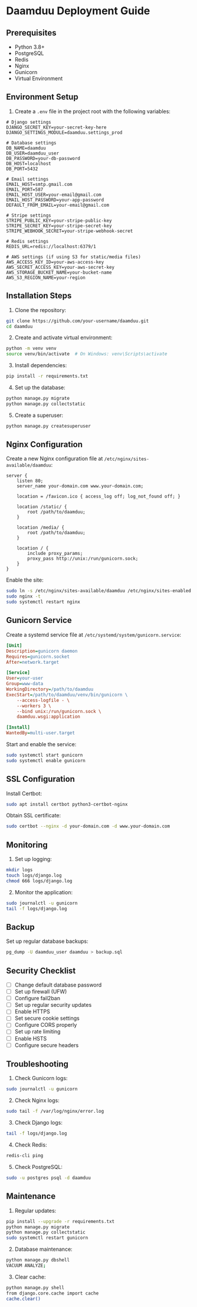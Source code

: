 # Daamduu Deployment Guide

## Prerequisites

- Python 3.8+
- PostgreSQL
- Redis
- Nginx
- Gunicorn
- Virtual Environment

## Environment Setup

1. Create a `.env` file in the project root with the following variables:
```env
# Django settings
DJANGO_SECRET_KEY=your-secret-key-here
DJANGO_SETTINGS_MODULE=daamduu.settings_prod

# Database settings
DB_NAME=daamduu
DB_USER=daamduu_user
DB_PASSWORD=your-db-password
DB_HOST=localhost
DB_PORT=5432

# Email settings
EMAIL_HOST=smtp.gmail.com
EMAIL_PORT=587
EMAIL_HOST_USER=your-email@gmail.com
EMAIL_HOST_PASSWORD=your-app-password
DEFAULT_FROM_EMAIL=your-email@gmail.com

# Stripe settings
STRIPE_PUBLIC_KEY=your-stripe-public-key
STRIPE_SECRET_KEY=your-stripe-secret-key
STRIPE_WEBHOOK_SECRET=your-stripe-webhook-secret

# Redis settings
REDIS_URL=redis://localhost:6379/1

# AWS settings (if using S3 for static/media files)
AWS_ACCESS_KEY_ID=your-aws-access-key
AWS_SECRET_ACCESS_KEY=your-aws-secret-key
AWS_STORAGE_BUCKET_NAME=your-bucket-name
AWS_S3_REGION_NAME=your-region
```

## Installation Steps

1. Clone the repository:
```bash
git clone https://github.com/your-username/daamduu.git
cd daamduu
```

2. Create and activate virtual environment:
```bash
python -m venv venv
source venv/bin/activate  # On Windows: venv\Scripts\activate
```

3. Install dependencies:
```bash
pip install -r requirements.txt
```

4. Set up the database:
```bash
python manage.py migrate
python manage.py collectstatic
```

5. Create a superuser:
```bash
python manage.py createsuperuser
```

## Nginx Configuration

Create a new Nginx configuration file at `/etc/nginx/sites-available/daamduu`:

```nginx
server {
    listen 80;
    server_name your-domain.com www.your-domain.com;

    location = /favicon.ico { access_log off; log_not_found off; }
    
    location /static/ {
        root /path/to/daamduu;
    }

    location /media/ {
        root /path/to/daamduu;
    }

    location / {
        include proxy_params;
        proxy_pass http://unix:/run/gunicorn.sock;
    }
}
```

Enable the site:
```bash
sudo ln -s /etc/nginx/sites-available/daamduu /etc/nginx/sites-enabled
sudo nginx -t
sudo systemctl restart nginx
```

## Gunicorn Service

Create a systemd service file at `/etc/systemd/system/gunicorn.service`:

```ini
[Unit]
Description=gunicorn daemon
Requires=gunicorn.socket
After=network.target

[Service]
User=your-user
Group=www-data
WorkingDirectory=/path/to/daamduu
ExecStart=/path/to/daamduu/venv/bin/gunicorn \
    --access-logfile - \
    --workers 3 \
    --bind unix:/run/gunicorn.sock \
    daamduu.wsgi:application

[Install]
WantedBy=multi-user.target
```

Start and enable the service:
```bash
sudo systemctl start gunicorn
sudo systemctl enable gunicorn
```

## SSL Configuration

Install Certbot:
```bash
sudo apt install certbot python3-certbot-nginx
```

Obtain SSL certificate:
```bash
sudo certbot --nginx -d your-domain.com -d www.your-domain.com
```

## Monitoring

1. Set up logging:
```bash
mkdir logs
touch logs/django.log
chmod 666 logs/django.log
```

2. Monitor the application:
```bash
sudo journalctl -u gunicorn
tail -f logs/django.log
```

## Backup

Set up regular database backups:
```bash
pg_dump -U daamduu_user daamduu > backup.sql
```

## Security Checklist

- [ ] Change default database password
- [ ] Set up firewall (UFW)
- [ ] Configure fail2ban
- [ ] Set up regular security updates
- [ ] Enable HTTPS
- [ ] Set secure cookie settings
- [ ] Configure CORS properly
- [ ] Set up rate limiting
- [ ] Enable HSTS
- [ ] Configure secure headers

## Troubleshooting

1. Check Gunicorn logs:
```bash
sudo journalctl -u gunicorn
```

2. Check Nginx logs:
```bash
sudo tail -f /var/log/nginx/error.log
```

3. Check Django logs:
```bash
tail -f logs/django.log
```

4. Check Redis:
```bash
redis-cli ping
```

5. Check PostgreSQL:
```bash
sudo -u postgres psql -d daamduu
```

## Maintenance

1. Regular updates:
```bash
pip install --upgrade -r requirements.txt
python manage.py migrate
python manage.py collectstatic
sudo systemctl restart gunicorn
```

2. Database maintenance:
```bash
python manage.py dbshell
VACUUM ANALYZE;
```

3. Clear cache:
```bash
python manage.py shell
from django.core.cache import cache
cache.clear()
``` 